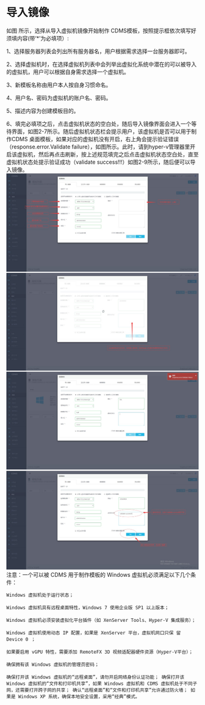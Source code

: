 # **导入镜像**

如图 所示，选择从导入虚拟机镜像开始制作 CDMS模板，按照提示框依次填写好须填内容\(带‘\*’为必填项）:

1、选择服务器列表会列出所有服务器名，用户根据需求选择一台服务器即可。

2、选择虚拟机时，在选择虚拟机列表中会列举出虚拟化系统中潜在的可以被导入的虚拟机，用户可以根据自身需求选择一个虚拟机。

3、新模板名称由用户本人按自身习惯命名。

4、用户名、密码为虚拟机的账户名、密码。

5、描述内容为创建模板目的。

6、填完必填项之后，点击虚拟机状态的空白处，随后导入镜像界面会进入一个等待界面，如图2-7所示。随后虚拟机状态栏会提示用户，该虚拟机是否可以用于制作CDMS 桌面模板，如果对应的虚拟机没有开启，右上角会提示验证错误（response.error.Validate failure），如图所示。此时，请到hyper-v管理器里开启该虚拟机，然后再点击刷新，按上述规范填完之后点击虚拟机状态空白处，直至虚拟机状态处提示验证成功（validate success!!!）如图2-9所示，随后便可以导入镜像。![](/assets/导入镜像.jpg)![](/assets/等待界面.jpg)![](/assets/报错界面.jpg)![](/assets/验证成功.jpg)注意：一个可以被 CDMS 用于制作模板的 Windows 虚拟机必须满足以下几个条件：

	Windows 虚拟机处于运行状态；

	Windows 虚拟机具有远程桌面特性，Windows 7 使用企业版 SP1 以上版本；

	Windows 虚拟机必须安装虚拟化平台插件（如 XenServer Tools、Hyper-V 集成服务）；

	Windows 虚拟机使用动态 IP 配置，如果是 XenServer 平台，虚拟机网口只保 留 Device 0 ；

	如果要启用 vGPU 特性，需要添加 RemoteFX 3D 视频适配器硬件资源（Hyper-V平台）；

	确保拥有该 Windows 虚拟机的管理员密码；

	确保打开该 Windows 虚拟机的“远程桌面”，请勿开启网络身份认证功能； 确保打开该 Windows 虚拟机的“文件和打印机共享”，如果 Windows 虚拟机和 CDMS 虚拟机处于不同子网，还需要打开跨子网的共享； 确认“远程桌面”和“文件和打印机共享”允许通过防火墙； 如果是 Windows XP 系统，确保本地安全设置，采用“经典”模式。





